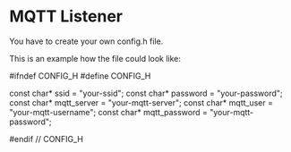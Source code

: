 # MQTT Listener

You have to create your own config.h file. 

This is an example how the file could look like:

#ifndef CONFIG_H
#define CONFIG_H

const char* ssid = "your-ssid";
const char* password = "your-password";
const char* mqtt_server = "your-mqtt-server";
const char* mqtt_user = "your-mqtt-username";
const char* mqtt_password = "your-mqtt-password";

#endif // CONFIG_H
